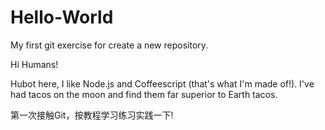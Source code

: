 # Hello-World

My first git exercise for create a new repository.


Hi Humans!

Hubot here, I like Node.js and Coffeescript (that's what I'm made of!).
I've had tacos on the moon and find them far superior to Earth tacos.

第一次接触Git，按教程学习练习实践一下!
